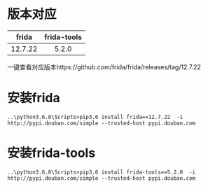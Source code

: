 # 版本对应
| frida    | frida-tools |
| :----:   | :----:      |
| 12.7.22  | 5.2.0       |

一键查看对应版本https://github.com/frida/frida/releases/tag/12.7.22
# 安装frida
```
..\python3.6.8\Scripts>pip3.6 install frida==12.7.22  -i http://pypi.douban.com/simple --trusted-host pypi.douban.com
```
# 安装frida-tools
```
..\python3.6.8\Scripts>pip3.6 install frida-tools==5.2.0  -i http://pypi.douban.com/simple --trusted-host pypi.douban.com
```
